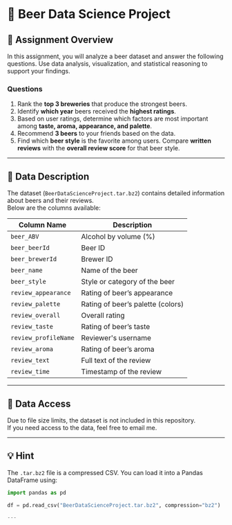 # 🍺 Beer Data Science Project

## 📘 Assignment Overview
In this assignment, you will analyze a beer dataset and answer the following questions. Use data analysis, visualization, and statistical reasoning to support your findings.

### Questions
1. Rank the **top 3 breweries** that produce the strongest beers.  
2. Identify **which year** beers received the **highest ratings**.  
3. Based on user ratings, determine which factors are most important among **taste, aroma, appearance, and palette**.  
4. Recommend **3 beers** to your friends based on the data.  
5. Find which **beer style** is the favorite among users. Compare **written reviews** with the **overall review score** for that beer style.

---

## 🧾 Data Description
The dataset (`BeerDataScienceProject.tar.bz2`) contains detailed information about beers and their reviews.  
Below are the columns available:

| Column Name | Description |
|--------------|-------------|
| `beer_ABV` | Alcohol by volume (%) |
| `beer_beerId` | Beer ID |
| `beer_brewerId` | Brewer ID |
| `beer_name` | Name of the beer |
| `beer_style` | Style or category of the beer |
| `review_appearance` | Rating of beer’s appearance |
| `review_palette` | Rating of beer’s palette (colors) |
| `review_overall` | Overall rating |
| `review_taste` | Rating of beer’s taste |
| `review_profileName` | Reviewer's username |
| `review_aroma` | Rating of beer’s aroma |
| `review_text` | Full text of the review |
| `review_time` | Timestamp of the review |

---

## 📩 Data Access
Due to file size limits, the dataset is not included in this repository.  
If you need access to the data, feel free to email me.

-----

## 💡 Hint
The `.tar.bz2` file is a compressed CSV. You can load it into a Pandas DataFrame using:

```python
import pandas as pd

df = pd.read_csv("BeerDataScienceProject.tar.bz2", compression="bz2")

---

